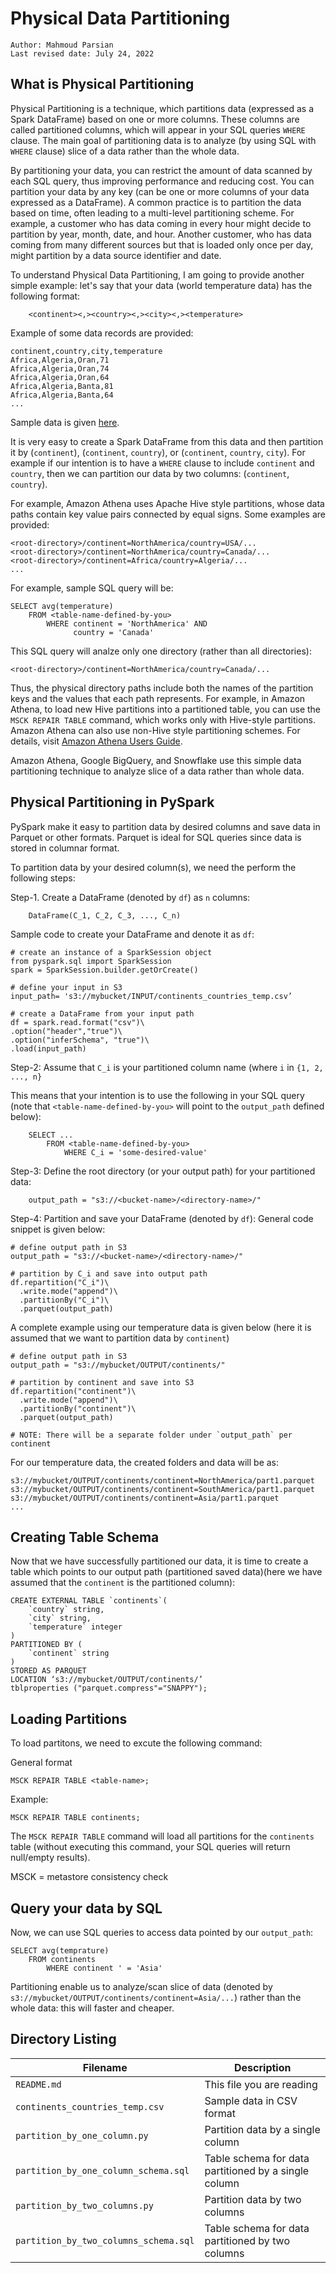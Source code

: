 # Physical Data Partitioning

	Author: Mahmoud Parsian
	Last revised date: July 24, 2022
	
## What is Physical Partitioning 

Physical Partitioning is a technique, which 
partitions data (expressed as a Spark DataFrame) 
based on one or more columns.  These columns are 
called partitioned columns, which will appear in 
your SQL queries `WHERE` clause. The main goal of 
partitioning data is to analyze (by using SQL with 
`WHERE` clause) slice of a data rather than the 
whole data.

By partitioning your data, you can restrict the 
amount of data scanned by each SQL query, thus 
improving performance and reducing cost. You can 
partition your data by any key (can be one or more 
columns of your data expressed as a DataFrame). A 
common practice is to partition the data based on 
time, often leading to a multi-level partitioning 
scheme. For example, a customer who has data coming 
in every hour might decide to partition by year, 
month, date, and hour. Another customer, who has data 
coming from many different sources but that is loaded 
only once per day, might partition by a data source 
identifier and date.

To understand Physical Data Partitioning, I am going 
to provide another simple example: let's say that your
data (world temperature data) has the following format:

		<continent><,><country><,><city><,><temperature>

Example of some data records are provided:


	continent,country,city,temperature
	Africa,Algeria,Oran,71
	Africa,Algeria,Oran,74
	Africa,Algeria,Oran,64
	Africa,Algeria,Banta,81
	Africa,Algeria,Banta,64
	... 


Sample data is given [here](./continents_countries_temp.csv).


It is very easy to create a Spark DataFrame from this 
data and then partition it by (`continent`), (`continent`, 
`country`), or  (`continent`, `country`, `city`). For 
example if our intention is to have a `WHERE` clause 
to include `continent` and `country`, then we can partition
our data by two columns:  (`continent`, `country`).

For example, Amazon Athena uses Apache Hive style partitions, 
whose data paths contain key value pairs connected by equal 
signs. Some examples are provided:

	<root-directory>/continent=NorthAmerica/country=USA/...
	<root-directory>/continent=NorthAmerica/country=Canada/...
	<root-directory>/continent=Africa/country=Algeria/...
	...
	
For example, sample SQL query will be:

	SELECT avg(temperature) 
		FROM <table-name-defined-by-you>
			WHERE continent = 'NorthAmerica' AND
			      country = 'Canada'
			      
This SQL query will analze only one directory (rather
than all directories):

	<root-directory>/continent=NorthAmerica/country=Canada/...

	
Thus, the physical directory paths include both the 
names of the partition keys and the values that each 
path represents. For example, in Amazon Athena, to 
load new Hive partitions into a partitioned table, you 
can use the `MSCK REPAIR TABLE` command, which works 
only with Hive-style partitions. Amazon Athena can 
also use non-Hive style partitioning schemes. For 
details, visit [Amazon Athena Users 
Guide](https://docs.aws.amazon.com/athena/latest/ug/athena-ug.pdf). 


Amazon Athena, Google BigQuery, and Snowflake use this 
simple data partitioning technique to analyze slice of 
a data rather than whole data.


## Physical Partitioning in PySpark

PySpark make it easy to partition data by desired columns
and save data in Parquet or other formats. Parquet is 
ideal for SQL queries since data is stored in columnar 
format.

To partition data by your desired column(s), we need the
perform the following steps:

Step-1. Create a DataFrame (denoted by `df`) as `n` columns:

		DataFrame(C_1, C_2, C_3, ..., C_n)
		
Sample code to create your DataFrame and denote it as `df`:

	# create an instance of a SparkSession object
	from pyspark.sql import SparkSession
	spark = SparkSession.builder.getOrCreate()

	# define your input in S3
	input_path= 's3://mybucket/INPUT/continents_countries_temp.csv’

	# create a DataFrame from your input path
	df = spark.read.format("csv")\
    .option("header","true")\
    .option("inferSchema", "true")\
    .load(input_path)


Step-2: Assume that `C_i` is your partitioned column name 
(where `i` in `{1, 2, ..., n}`

This means that your intention is to use the following 
in your SQL query (note that `<table-name-defined-by-you>`
will point to the `output_path` defined below):

		SELECT ...
			FROM <table-name-defined-by-you>
				WHERE C_i = 'some-desired-value'
			
Step-3: Define the root directory (or your output path) for
your partitioned data:

		output_path = "s3://<bucket-name>/<directory-name>/"
		
Step-4: Partition and save your DataFrame (denoted by `df`):
General code snippet is given below:

	# define output path in S3
	output_path = "s3://<bucket-name>/<directory-name>/"

	# partition by C_i and save into output path
	df.repartition("C_i")\
      .write.mode("append")\
      .partitionBy("C_i")\
      .parquet(output_path)
      
A complete example using our temperature data is given 
below (here it is assumed that we want to partition data
by `continent`)

	# define output path in S3
	output_path = "s3://mybucket/OUTPUT/continents/"

	# partition by continent and save into S3
	df.repartition("continent")\
	  .write.mode("append")\
	  .partitionBy("continent")\
	  .parquet(output_path)
	  
	# NOTE: There will be a separate folder under `output_path` per continent

For our temperature data, the created folders and data will be as:

	
	s3://mybucket/OUTPUT/continents/continent=NorthAmerica/part1.parquet
	s3://mybucket/OUTPUT/continents/continent=SouthAmerica/part1.parquet
	s3://mybucket/OUTPUT/continents/continent=Asia/part1.parquet
	...
	

## Creating Table Schema

Now that we have successfully partitioned our data, it is 
time to create a table which points to our output path 
(partitioned saved data)(here we have assumed that the 
`continent` is the partitioned column):

	CREATE EXTERNAL TABLE `continents`(
  		`country` string,
  		`city` string,
  		`temperature` integer
	)
	PARTITIONED BY (
  		`continent` string
	)
	STORED AS PARQUET
	LOCATION ‘s3://mybucket/OUTPUT/continents/’
	tblproperties ("parquet.compress"="SNAPPY");

## Loading Partitions

To load partitons, we need to excute the following command:

General format

	MSCK REPAIR TABLE <table-name>;
	
Example:

	MSCK REPAIR TABLE continents;
	
The `MSCK REPAIR TABLE` command will load all partitions 
for the `continents` table (without executing this command,
your SQL queries will return null/empty results).

MSCK = metastore consistency check

## Query your data by SQL
Now, we can use SQL queries to access data pointed by our
`output_path`:

	SELECT avg(temprature)
		FROM continents
			WHERE continent ' = 'Asia'
			
Partitioning enable us to analyze/scan slice of data (denoted by
`s3://mybucket/OUTPUT/continents/continent=Asia/...`) rather
than the whole data: this will faster and cheaper.


## Directory Listing

 Filename                             | Description
------------------------------------- | -------------
`README.md`                           | This file you are reading
`continents_countries_temp.csv`       | Sample data in CSV format
`partition_by_one_column.py`          | Partition data by a single column
`partition_by_one_column_schema.sql`  | Table schema for data partitioned by a single column
`partition_by_two_columns.py`         | Partition data by two columns
`partition_by_two_columns_schema.sql` | Table schema for data partitioned by two columns